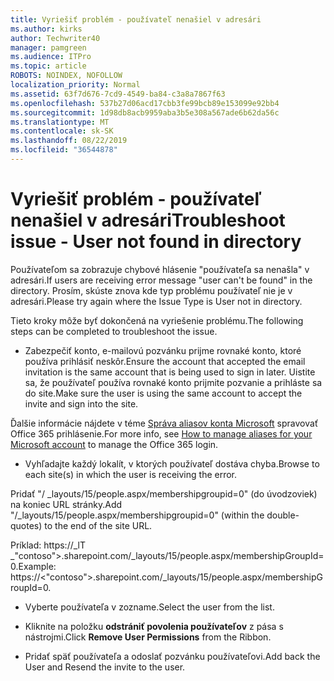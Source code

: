 ```yaml
---
title: Vyriešiť problém - používateľ nenašiel v adresári
ms.author: kirks
author: Techwriter40
manager: pamgreen
ms.audience: ITPro
ms.topic: article
ROBOTS: NOINDEX, NOFOLLOW
localization_priority: Normal
ms.assetid: 63f7d676-7cd9-4549-ba84-c3a8a7867f63
ms.openlocfilehash: 537b27d06acd17cbb3fe99bcb89e153099e92bb4
ms.sourcegitcommit: 1d98db8acb9959aba3b5e308a567ade6b62da56c
ms.translationtype: MT
ms.contentlocale: sk-SK
ms.lasthandoff: 08/22/2019
ms.locfileid: "36544878"
---
```

# <a name="troubleshoot-issue---user-not-found-in-directory"></a><span data-ttu-id="92aa9-102">Vyriešiť problém - používateľ nenašiel v adresári</span><span class="sxs-lookup"><span data-stu-id="92aa9-102">Troubleshoot issue - User not found in directory</span></span>

<span data-ttu-id="92aa9-103">Používateľom sa zobrazuje chybové hlásenie "používateľa sa nenašla" v adresári.</span><span class="sxs-lookup"><span data-stu-id="92aa9-103">If users are receiving error message "user can't be found" in the directory.</span></span> <span data-ttu-id="92aa9-104">Prosím, skúste znova kde typ problému používateľ nie je v adresári.</span><span class="sxs-lookup"><span data-stu-id="92aa9-104">Please try again where the Issue Type is User not in directory.</span></span>

<span data-ttu-id="92aa9-105">Tieto kroky môže byť dokončená na vyriešenie problému.</span><span class="sxs-lookup"><span data-stu-id="92aa9-105">The following steps can be completed to troubleshoot the issue.</span></span>

- <span data-ttu-id="92aa9-106">Zabezpečiť konto, e-mailovú pozvánku prijme rovnaké konto, ktoré používa prihlásiť neskôr.</span><span class="sxs-lookup"><span data-stu-id="92aa9-106">Ensure the account that accepted the email invitation is the same account that is being used to sign in later.</span></span> <span data-ttu-id="92aa9-107">Uistite sa, že používateľ používa rovnaké konto prijmite pozvanie a prihláste sa do site.</span><span class="sxs-lookup"><span data-stu-id="92aa9-107">Make sure the user is using the same account to accept the invite and sign into the site.</span></span> 

<span data-ttu-id="92aa9-108">Ďalšie informácie nájdete v téme [Správa aliasov konta Microsoft</a> spravovať Office 365 prihlásenie](https://support.microsoft.com/help/12407/microsoft-account-how-to-manage-aliases).</span><span class="sxs-lookup"><span data-stu-id="92aa9-108">For more info, see [How to manage aliases for your Microsoft account</a> to manage the Office 365 login](https://support.microsoft.com/help/12407/microsoft-account-how-to-manage-aliases).</span></span> 

- <span data-ttu-id="92aa9-109">Vyhľadajte každý lokalít, v ktorých používateľ dostáva chyba.</span><span class="sxs-lookup"><span data-stu-id="92aa9-109">Browse to each site(s) in which the user is receiving the error.</span></span> 

<span data-ttu-id="92aa9-110">Pridať "/ _layouts/15/people.aspx/membershipgroupid=0" (do úvodzoviek) na koniec URL stránky.</span><span class="sxs-lookup"><span data-stu-id="92aa9-110">Add "/_layouts/15/people.aspx/membershipgroupid=0" (within the double-quotes) to the end of the site URL.</span></span> 

<span data-ttu-id="92aa9-111">Príklad: https://_lT _"contoso">.sharepoint.com/_layouts/15/people.aspx/membershipGroupId=0.</span><span class="sxs-lookup"><span data-stu-id="92aa9-111">Example: https://<"contoso">.sharepoint.com/_layouts/15/people.aspx/membershipGroupId=0.</span></span>

- <span data-ttu-id="92aa9-112">Vyberte používateľa v zozname.</span><span class="sxs-lookup"><span data-stu-id="92aa9-112">Select the user from the list.</span></span>

- <span data-ttu-id="92aa9-113">Kliknite na položku **odstrániť povolenia používateľov** z pása s nástrojmi.</span><span class="sxs-lookup"><span data-stu-id="92aa9-113">Click **Remove User Permissions** from the Ribbon.</span></span> 
-  <span data-ttu-id="92aa9-114">Pridať späť používateľa a odoslať pozvánku používateľovi.</span><span class="sxs-lookup"><span data-stu-id="92aa9-114">Add back the User and Resend the invite to the user.</span></span>

